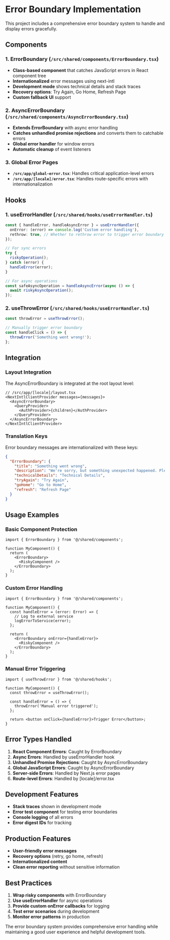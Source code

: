 # Error Boundary Implementation

This project includes a comprehensive error boundary system to handle and display errors gracefully.

## Components

### 1. ErrorBoundary (`/src/shared/components/ErrorBoundary.tsx`)

- **Class-based component** that catches JavaScript errors in React component tree
- **Internationalized** error messages using next-intl
- **Development mode** shows technical details and stack traces
- **Recovery options**: Try Again, Go Home, Refresh Page
- **Custom fallback UI** support

### 2. AsyncErrorBoundary (`/src/shared/components/AsyncErrorBoundary.tsx`)

- **Extends ErrorBoundary** with async error handling
- **Catches unhandled promise rejections** and converts them to catchable errors
- **Global error handler** for window errors
- **Automatic cleanup** of event listeners

### 3. Global Error Pages

- **`/src/app/global-error.tsx`**: Handles critical application-level errors
- **`/src/app/[locale]/error.tsx`**: Handles route-specific errors with internationalization

## Hooks

### 1. useErrorHandler (`/src/shared/hooks/useErrorHandler.ts`)

```typescript
const { handleError, handleAsyncError } = useErrorHandler({
  onError: (error) => console.log('Custom error handling'),
  rethrow: true, // Whether to rethrow error to trigger error boundary
});

// For sync errors
try {
  riskyOperation();
} catch (error) {
  handleError(error);
}

// For async operations
const safeAsyncOperation = handleAsyncError(async () => {
  await riskyAsyncOperation();
});
```

### 2. useThrowError (`/src/shared/hooks/useErrorHandler.ts`)

```typescript
const throwError = useThrowError();

// Manually trigger error boundary
const handleClick = () => {
  throwError('Something went wrong!');
};
```

## Integration

### Layout Integration

The AsyncErrorBoundary is integrated at the root layout level:

```tsx
// /src/app/[locale]/layout.tsx
<NextIntlClientProvider messages={messages}>
  <AsyncErrorBoundary>
    <QueryProvider>
      <AuthProvider>{children}</AuthProvider>
    </QueryProvider>
  </AsyncErrorBoundary>
</NextIntlClientProvider>
```

### Translation Keys

Error boundary messages are internationalized with these keys:

```json
{
  "ErrorBoundary": {
    "title": "Something went wrong",
    "description": "We're sorry, but something unexpected happened. Please try again.",
    "technicalDetails": "Technical Details",
    "tryAgain": "Try Again",
    "goHome": "Go to Home",
    "refresh": "Refresh Page"
  }
}
```

## Usage Examples

### Basic Component Protection

```tsx
import { ErrorBoundary } from '@/shared/components';

function MyComponent() {
  return (
    <ErrorBoundary>
      <RiskyComponent />
    </ErrorBoundary>
  );
}
```

### Custom Error Handling

```tsx
import { ErrorBoundary } from '@/shared/components';

function MyComponent() {
  const handleError = (error: Error) => {
    // Log to external service
    logErrorToService(error);
  };

  return (
    <ErrorBoundary onError={handleError}>
      <RiskyComponent />
    </ErrorBoundary>
  );
}
```

### Manual Error Triggering

```tsx
import { useThrowError } from '@/shared/hooks';

function MyComponent() {
  const throwError = useThrowError();

  const handleError = () => {
    throwError('Manual error triggered');
  };

  return <button onClick={handleError}>Trigger Error</button>;
}
```

## Error Types Handled

1. **React Component Errors**: Caught by ErrorBoundary
2. **Async Errors**: Handled by useErrorHandler hook
3. **Unhandled Promise Rejections**: Caught by AsyncErrorBoundary
4. **Global JavaScript Errors**: Caught by AsyncErrorBoundary
5. **Server-side Errors**: Handled by Next.js error pages
6. **Route-level Errors**: Handled by [locale]/error.tsx

## Development Features

- **Stack traces** shown in development mode
- **Error test component** for testing error boundaries
- **Console logging** of all errors
- **Error digest IDs** for tracking

## Production Features

- **User-friendly error messages**
- **Recovery options** (retry, go home, refresh)
- **Internationalized content**
- **Clean error reporting** without sensitive information

## Best Practices

1. **Wrap risky components** with ErrorBoundary
2. **Use useErrorHandler** for async operations
3. **Provide custom onError callbacks** for logging
4. **Test error scenarios** during development
5. **Monitor error patterns** in production

The error boundary system provides comprehensive error handling while maintaining a good user experience and helpful development tools.
